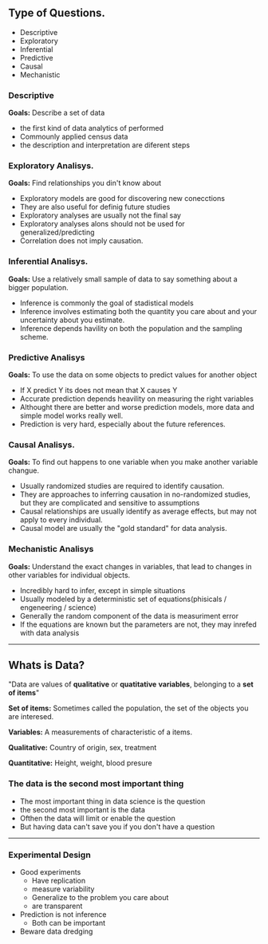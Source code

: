 ## Type of Questions.

* Descriptive
* Exploratory
* Inferential
* Predictive
* Causal
* Mechanistic

### Descriptive

**Goals:** Describe a set of data
* the first kind of data analytics of performed
* Commounly applied census data
* the description and interpretation are diferent steps

### Exploratory Analisys.

**Goals:** Find relationships you din't know about

* Exploratory models are good for discovering new conecctions
* They are also useful for definig future studies
* Exploratory analyses are usually not the final say
* Exploratory analyses alons should not be used for generalized/predicting
* Correlation does not imply causation.

### Inferential Analisys.

**Goals:** Use a relatively small sample of data to say something about a bigger population.

* Inference is commonly the goal of stadistical models
* Inference involves estimating both the quantity you care about and your uncertainty about you estimate.
* Inference depends havility on both the population and the sampling scheme.

### Predictive Analisys

**Goals:** To use the data on some objects to predict values for another object

* If X predict Y its does not mean that X causes Y
* Accurate prediction depends heavility on measuring the right variables
* Althought there are better and worse prediction models, more data and simple model works really well.
* Prediction is very hard, especially about the future references.

### Causal Analisys.

**Goals:** To find out happens to one variable when you make another variable changue.

* Usually randomized studies are required to identify causation.
* They are approaches to inferring causation in no-randomized studies, but they are complicated and sensitive to assumptions
* Causal relationships are usually identify as average effects, but may not apply to every individual.
* Causal model are usually the "gold standard" for data analysis.

### Mechanistic Analisys

**Goals:** Understand the exact changes in variables, that lead to changes in other variables for individual objects.

* Incredibly hard to infer, except in simple situations
* Usually modeled by a deterministic set of equations(phisicals / engeneering / science)
* Generally the random component of the data is measuriment error
* If the equations are known but the parameters are not, they may inrefed with data analysis
***************************

## Whats is Data?

"Data are values of **qualitative** or **quatitative** **variables**, belonging to a **set of items**"

**Set of items:** Sometimes called the population, the set of the objects you are interesed.

**Variables:** A measurements of characteristic of a items.

**Qualitative:** Country of origin, sex, treatment

**Quantitative:** Height, weight, blood presure

### The data is the second most important thing

* The most important thing in data science is the question
* the second most important is the data
* Ofthen the data will limit or enable the question
* But having data can't save you if you don't have a question
***************************

### Experimental Design

* Good experiments
	* Have replication
	* measure variability
	* Generalize to the problem you care about
	* are transparent
* Prediction is not inference
	* Both can be important
* Beware data dredging